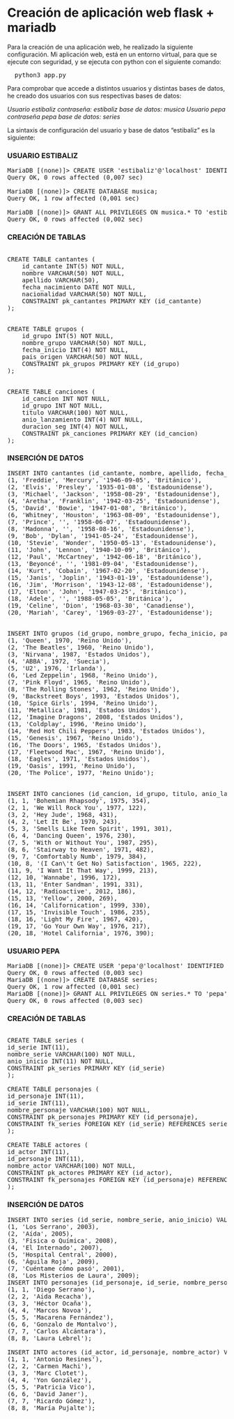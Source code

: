 # Creación de aplicación web flask + mariadb

Para la creación de una aplicación web, he realizado la siguiente configuración. Mi aplicación web, está en un entorno virtual, para que se ejecute con seguridad, y se ejecuta con python con el siguiente comando: 

<pre>
  python3 app.py 
</pre>

Para comprobar que accede a distintos usuarios y distintas bases de datos, he creado dos usuarios con sus respectivas bases de datos:

*Usuario estibaliz
contraseña: estibaliz
base de datos: musica
Usuario pepa
contraseña pepa
base de datos: series*

La sintaxis de configuración del usuario y base de datos “estibaliz” es la siguiente: 

### USUARIO ESTIBALIZ

<pre>
MariaDB [(none)]> CREATE USER 'estibaliz'@'localhost' IDENTIFIED BY 'estibaliz';
Query OK, 0 rows affected (0,007 sec)

MariaDB [(none)]> CREATE DATABASE musica;
Query OK, 1 row affected (0,001 sec)

MariaDB [(none)]> GRANT ALL PRIVILEGES ON musica.* TO 'estibaliz'@'localhost';
Query OK, 0 rows affected (0,002 sec)
</pre>

### CREACIÓN DE TABLAS

<pre>
  
CREATE TABLE cantantes (
    id_cantante INT(5) NOT NULL,
    nombre VARCHAR(50) NOT NULL,
    apellido VARCHAR(50),
    fecha_nacimiento DATE NOT NULL,
    nacionalidad VARCHAR(50) NOT NULL,
    CONSTRAINT pk_cantantes PRIMARY KEY (id_cantante)
);


CREATE TABLE grupos (
    id_grupo INT(5) NOT NULL,
    nombre_grupo VARCHAR(50) NOT NULL,
    fecha_inicio INT(4) NOT NULL,
    pais_origen VARCHAR(50) NOT NULL,
    CONSTRAINT pk_grupos PRIMARY KEY (id_grupo)
);


CREATE TABLE canciones (
    id_cancion INT NOT NULL,
    id_grupo INT NOT NULL,
    titulo VARCHAR(100) NOT NULL,
    anio_lanzamiento INT(4) NOT NULL,
    duracion_seg INT(4) NOT NULL,
    CONSTRAINT pk_canciones PRIMARY KEY (id_cancion)
);
</pre>

### INSERCIÓN DE DATOS
<pre>
INSERT INTO cantantes (id_cantante, nombre, apellido, fecha_nacimiento, nacionalidad) VALUES
(1, 'Freddie', 'Mercury', '1946-09-05', 'Británico'),
(2, 'Elvis', 'Presley', '1935-01-08', 'Estadounidense'),
(3, 'Michael', 'Jackson', '1958-08-29', 'Estadounidense'),
(4, 'Aretha', 'Franklin', '1942-03-25', 'Estadounidense'),
(5, 'David', 'Bowie', '1947-01-08', 'Británico'),
(6, 'Whitney', 'Houston', '1963-08-09', 'Estadounidense'),
(7, 'Prince', '', '1958-06-07', 'Estadounidense'),
(8, 'Madonna', '', '1958-08-16', 'Estadounidense'),
(9, 'Bob', 'Dylan', '1941-05-24', 'Estadounidense'),
(10, 'Stevie', 'Wonder', '1950-05-13', 'Estadounidense'),
(11, 'John', 'Lennon', '1940-10-09', 'Británico'),
(12, 'Paul', 'McCartney', '1942-06-18', 'Británico'),
(13, 'Beyoncé', '', '1981-09-04', 'Estadounidense'),
(14, 'Kurt', 'Cobain', '1967-02-20', 'Estadounidense'),
(15, 'Janis', 'Joplin', '1943-01-19', 'Estadounidense'),
(16, 'Jim', 'Morrison', '1943-12-08', 'Estadounidense'),
(17, 'Elton', 'John', '1947-03-25', 'Británico'),
(18, 'Adele', '', '1988-05-05', 'Británica'),
(19, 'Celine', 'Dion', '1968-03-30', 'Canadiense'),
(20, 'Mariah', 'Carey', '1969-03-27', 'Estadounidense');


INSERT INTO grupos (id_grupo, nombre_grupo, fecha_inicio, pais_origen) VALUES
(1, 'Queen', 1970, 'Reino Unido'),
(2, 'The Beatles', 1960, 'Reino Unido'),
(3, 'Nirvana', 1987, 'Estados Unidos'),
(4, 'ABBA', 1972, 'Suecia'),
(5, 'U2', 1976, 'Irlanda'),
(6, 'Led Zeppelin', 1968, 'Reino Unido'),
(7, 'Pink Floyd', 1965, 'Reino Unido'),
(8, 'The Rolling Stones', 1962, 'Reino Unido'),
(9, 'Backstreet Boys', 1993, 'Estados Unidos'),
(10, 'Spice Girls', 1994, 'Reino Unido'),
(11, 'Metallica', 1981, 'Estados Unidos'),
(12, 'Imagine Dragons', 2008, 'Estados Unidos'),
(13, 'Coldplay', 1996, 'Reino Unido'),
(14, 'Red Hot Chili Peppers', 1983, 'Estados Unidos'),
(15, 'Genesis', 1967, 'Reino Unido'),
(16, 'The Doors', 1965, 'Estados Unidos'),
(17, 'Fleetwood Mac', 1967, 'Reino Unido'),
(18, 'Eagles', 1971, 'Estados Unidos'),
(19, 'Oasis', 1991, 'Reino Unido'),
(20, 'The Police', 1977, 'Reino Unido');


INSERT INTO canciones (id_cancion, id_grupo, titulo, anio_lanzamiento, duracion_seg) VALUES
(1, 1, 'Bohemian Rhapsody', 1975, 354),
(2, 1, 'We Will Rock You', 1977, 122),
(3, 2, 'Hey Jude', 1968, 431),
(4, 2, 'Let It Be', 1970, 243),
(5, 3, 'Smells Like Teen Spirit', 1991, 301),
(6, 4, 'Dancing Queen', 1976, 230),
(7, 5, 'With or Without You', 1987, 295),
(8, 6, 'Stairway to Heaven', 1971, 482),
(9, 7, 'Comfortably Numb', 1979, 384),
(10, 8, '(I Can\'t Get No) Satisfaction', 1965, 222),
(11, 9, 'I Want It That Way', 1999, 213),
(12, 10, 'Wannabe', 1996, 172),
(13, 11, 'Enter Sandman', 1991, 331),
(14, 12, 'Radioactive', 2012, 186),
(15, 13, 'Yellow', 2000, 269),
(16, 14, 'Californication', 1999, 330),
(17, 15, 'Invisible Touch', 1986, 235),
(18, 16, 'Light My Fire', 1967, 420),
(19, 17, 'Go Your Own Way', 1976, 217),
(20, 18, 'Hotel California', 1976, 390);
</pre>

### USUARIO PEPA
<pre>
MariaDB [(none)]> CREATE USER 'pepa'@'localhost' IDENTIFIED BY 'pepa';
Query OK, 0 rows affected (0,003 sec)
MariaDB [(none)]> CREATE DATABASE series;
Query OK, 1 row affected (0,001 sec)
MariaDB [(none)]> GRANT ALL PRIVILEGES ON series.* TO 'pepa'@'localhost';
Query OK, 0 rows affected (0,003 sec)
</pre>

### CREACIÓN DE TABLAS
<pre> 
CREATE TABLE series (
id_serie INT(11),
nombre_serie VARCHAR(100) NOT NULL,
anio_inicio INT(11) NOT NULL,
CONSTRAINT pk_series PRIMARY KEY (id_serie)
);

CREATE TABLE personajes (
id_personaje INT(11),
id_serie INT(11),
nombre_personaje VARCHAR(100) NOT NULL,
CONSTRAINT pk_personajes PRIMARY KEY (id_personaje),
CONSTRAINT fk_series FOREIGN KEY (id_serie) REFERENCES series(id_serie)
);

CREATE TABLE actores (
id_actor INT(11),
id_personaje INT(11),
nombre_actor VARCHAR(100) NOT NULL,
CONSTRAINT pk_actores PRIMARY KEY (id_actor),
CONSTRAINT fk_personajes FOREIGN KEY (id_personaje) REFERENCES personajes(id_personaje)
);
</pre>

### INSERCIÓN DE DATOS

<pre>
INSERT INTO series (id_serie, nombre_serie, anio_inicio) VALUES
(1, 'Los Serrano', 2003),
(2, 'Aída', 2005),
(3, 'Física o Química', 2008),
(4, 'El Internado', 2007),
(5, 'Hospital Central', 2000),
(6, 'Águila Roja', 2009),
(7, 'Cuéntame cómo pasó', 2001),
(8, 'Los Misterios de Laura', 2009);
INSERT INTO personajes (id_personaje, id_serie, nombre_personaje) VALUES
(1, 1, 'Diego Serrano'),
(2, 2, 'Aída Recacha'),
(3, 3, 'Héctor Ocaña'),
(4, 4, 'Marcos Novoa'),
(5, 5, 'Macarena Fernández'),
(6, 6, 'Gonzalo de Montalvo'),
(7, 7, 'Carlos Alcántara'),
(8, 8, 'Laura Lebrel');

INSERT INTO actores (id_actor, id_personaje, nombre_actor) VALUES
(1, 1, 'Antonio Resines'),
(2, 2, 'Carmen Machi'),
(3, 3, 'Marc Clotet'),
(4, 4, 'Yon González'),
(5, 5, 'Patricia Vico'),
(6, 6, 'David Janer'),
(7, 7, 'Ricardo Gómez'),
(8, 8, 'María Pujalte');

</pre>


